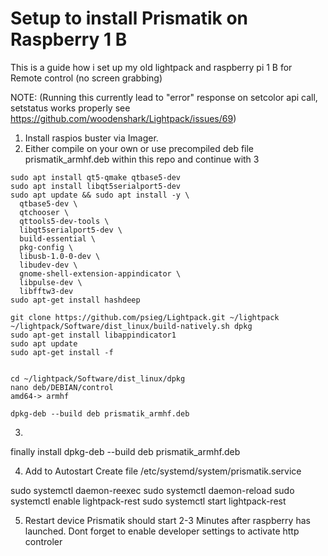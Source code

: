 # Setup to install Prismatik on Raspberry 1 B 
This is a guide how i set up my old lightpack and raspberry pi 1 B for Remote control (no screen grabbing)

NOTE: (Running this currently lead to "error" response on setcolor api call, setstatus works properly see https://github.com/woodenshark/Lightpack/issues/69)

1. Install raspios buster via Imager.
2. Either compile on your own or use precompiled deb file prismatik_armhf.deb within this repo and continue with 3
```
sudo apt install qt5-qmake qtbase5-dev
sudo apt install libqt5serialport5-dev
sudo apt update && sudo apt install -y \
  qtbase5-dev \
  qtchooser \
  qttools5-dev-tools \
  libqt5serialport5-dev \
  build-essential \
  pkg-config \
  libusb-1.0-0-dev \
  libudev-dev \
  gnome-shell-extension-appindicator \
  libpulse-dev \
  libfftw3-dev
sudo apt-get install hashdeep

git clone https://github.com/psieg/Lightpack.git ~/lightpack
~/lightpack/Software/dist_linux/build-natively.sh dpkg
sudo apt-get install libappindicator1
sudo apt update
sudo apt-get install -f


cd ~/lightpack/Software/dist_linux/dpkg  
nano deb/DEBIAN/control
amd64-> armhf

dpkg-deb --build deb prismatik_armhf.deb
```
3. 
finally install
dpkg-deb --build deb prismatik_armhf.deb


4. Add to Autostart
Create file /etc/systemd/system/prismatik.service

sudo systemctl daemon-reexec
sudo systemctl daemon-reload
sudo systemctl enable lightpack-rest
sudo systemctl start lightpack-rest

5. Restart device
Prismatik should start 2-3 Minutes after raspberry has launched.
Dont forget to enable developer settings to activate http controler
